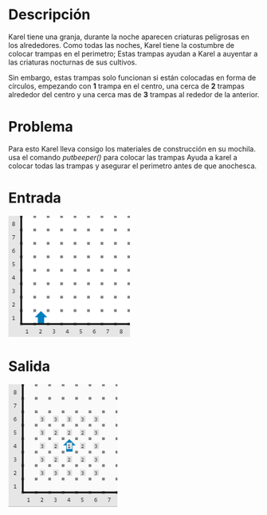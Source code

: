 # Descripción

Karel tiene una granja, durante la noche aparecen criaturas peligrosas en los alrededores. Como todas las noches, Karel tiene la costumbre de colocar trampas en el perimetro; Estas trampas ayudan a Karel a auyentar a las criaturas nocturnas de sus cultivos.

Sin embargo, estas trampas solo funcionan si están colocadas en forma de círculos, empezando con **1** trampa en el centro, una cerca de **2** trampas alrededor del centro y una cerca mas de **3** trampas al rededor de la anterior.

# Problema

Para esto Karel lleva consigo los materiales de construcción en su mochila. usa el comando *putbeeper()* para colocar las trampas
Ayuda a karel a colocar todas las trampas y asegurar el perimetro antes de que anochesca.

# Entrada

![Entrada](entrada.png)

# Salida

![Salida](salida.png)
